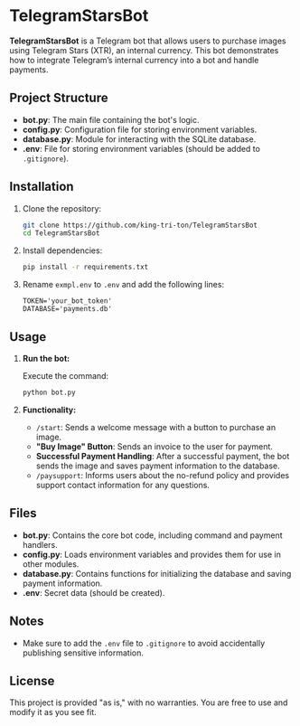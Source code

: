 # TelegramStarsBot

**TelegramStarsBot** is a Telegram bot that allows users to purchase images using Telegram Stars (XTR), an internal currency. This bot demonstrates how to integrate Telegram’s internal currency into a bot and handle payments.

## Project Structure

- **bot.py**: The main file containing the bot's logic.
- **config.py**: Configuration file for storing environment variables.
- **database.py**: Module for interacting with the SQLite database.
- **.env**: File for storing environment variables (should be added to `.gitignore`).

## Installation

1. Clone the repository:

    ```bash
    git clone https://github.com/king-tri-ton/TelegramStarsBot
    cd TelegramStarsBot
    ```

2. Install dependencies:

    ```bash
    pip install -r requirements.txt
    ```

3. Rename `exmpl.env` to `.env` and add the following lines:

    ```env
    TOKEN='your_bot_token'
    DATABASE='payments.db'
    ```

## Usage

1. **Run the bot:**

    Execute the command:

    ```bash
    python bot.py
    ```

2. **Functionality:**

    - `/start`: Sends a welcome message with a button to purchase an image.
    - **"Buy Image" Button**: Sends an invoice to the user for payment.
    - **Successful Payment Handling**: After a successful payment, the bot sends the image and saves payment information to the database.
    - `/paysupport`: Informs users about the no-refund policy and provides support contact information for any questions.

## Files

- **bot.py**: Contains the core bot code, including command and payment handlers.
- **config.py**: Loads environment variables and provides them for use in other modules.
- **database.py**: Contains functions for initializing the database and saving payment information.
- **.env**: Secret data (should be created).

## Notes

- Make sure to add the `.env` file to `.gitignore` to avoid accidentally publishing sensitive information.

## License

This project is provided "as is," with no warranties. You are free to use and modify it as you see fit.